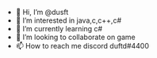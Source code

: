 - 👋 Hi, I’m @dusft
- 👀 I’m interested in java,c,c++,c#
- 🌱 I’m currently learning c#
- 💞️ I’m looking to collaborate on game
- 📫 How to reach me discord duftd#4400

<!---
dusft/dusft is a ✨ special ✨ repository because its `README.md` (this file) appears on your GitHub profile.
You can click the Preview link to take a look at your changes.
--->
